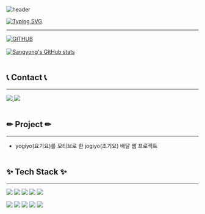 ![header](https://capsule-render.vercel.app/api?type=waving&color=6994CDEE&text=&animation=twinkling&height=80)

[![Typing SVG](https://readme-typing-svg.demolab.com?font=Alkatra&weight=500&size=45&duration=4000&pause=3&color=6994CDEE&center=false&vCenter=false&multiline=true&repeat=true&width=1000&height=100&lines=Welcome+to+Sang%20yong's+GitHub!👋)](https://git.io/typing-svg)

--- 
<!-- 점선 3개 이용시 선이 생김 -->

[![GITHUB](https://hits.seeyoufarm.com/api/count/incr/badge.svg?url=https%3A%2F%2Fgithub.com%2Fkim-sangyong0&count_bg=%2329ADC6&title_bg=%23111011&icon=github.svg&icon_color=%23FFFFFF&title=GITHUB&edge_flat=false)](https://github.com/kim-sangyong)
<br><br>
[![Sangyong's GitHub stats](https://github-readme-stats.vercel.app/api?username=kim-sangyong&theme=nord&hide_border=true&count_private=true)](https://github.com/kim-sangyong/github-readme-stats)
<br><br>
## 📞 Contact 📞
---
<a href="https://www.instagram.com/kxsxyx__/">
    <img src="https://img.shields.io/badge/Instagram-E4405F?style=for-the-badge&logo=Instagram&logoColor=white"> 
</a>
<a href="mailto:sdragon0416@gmail.com">
    <img src="https://img.shields.io/badge/Gmail-EA4335?style=for-the-badge&logo=Gmail&logoColor=white"> 
</a>
<br><br>

## ✏ Project ✏
---
- yogiyo(요기요)를 모티브로 한 jogiyo(조기요) 배달 웹 프로젝트
<br><br>  
## ✨ Tech Stack ✨
---
<img src="https://img.shields.io/badge/HTML5-E34F26?style=for-the-badge&logo=html5&logoColor=white" /> <img src="https://img.shields.io/badge/eclipse%20ide-2C2255?style=for-the-badge&logo=eclipse%20ide&logoColor=white" /> <img src="https://img.shields.io/badge/JavaScript-F7DF1E?style=for-the-badge&logo=JavaScript&logoColor=white" /> <img src="https://img.shields.io/badge/JAVA-007396?style=for-the-badge&logo=java&logoColor=white" /> <img src="https://img.shields.io/badge/Spring-6DB33F?style=for-the-badge&logo=spring&logoColor=white" /> <br>

<img src="https://img.shields.io/badge/Apache Tomcat-F8DC75?style=for-the-badge&logo=apachetomcat&logoColor=black" /> <img src="https://img.shields.io/badge/oracle-F80000?style=for-the-badge&logo=oracle&logoColor=white" /> <img src="https://img.shields.io/badge/CSS3-1572B6?style=for-the-badge&logo=css3&logoColor=white" /> <img src="https://img.shields.io/badge/JAVA-007396?style=for-the-badge&logo=java&logoColor=white" /> <img src="https://img.shields.io/badge/jQuery-0769AD?style=for-the-badge&logo=jquery&logoColor=white" />


<!--
**kim-sangyong/Kim-sangyong** is a ✨ _special_ ✨ repository because its `README.md` (this file) appears on your GitHub profile.

Here are some ideas to get you started:

- 🔭 I’m currently working on ...
- 🌱 I’m currently learning ...
- 👯 I’m looking to collaborate on ...
- 🤔 I’m looking for help with ...
- 💬 Ask me about ...
- 📫 How to reach me: ...
- 😄 Pronouns: ...
- ⚡ Fun fact: ...
-->
